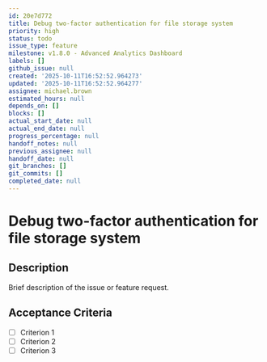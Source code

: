 ```yaml
---
id: 20e7d772
title: Debug two-factor authentication for file storage system
priority: high
status: todo
issue_type: feature
milestone: v1.8.0 - Advanced Analytics Dashboard
labels: []
github_issue: null
created: '2025-10-11T16:52:52.964273'
updated: '2025-10-11T16:52:52.964277'
assignee: michael.brown
estimated_hours: null
depends_on: []
blocks: []
actual_start_date: null
actual_end_date: null
progress_percentage: null
handoff_notes: null
previous_assignee: null
handoff_date: null
git_branches: []
git_commits: []
completed_date: null
---
```


# Debug two-factor authentication for file storage system

## Description

Brief description of the issue or feature request.

## Acceptance Criteria

- [ ] Criterion 1
- [ ] Criterion 2
- [ ] Criterion 3
